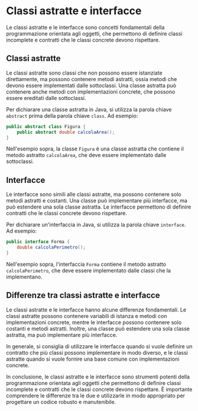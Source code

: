 # Classi astratte e interfacce

Le classi astratte e le interfacce sono concetti fondamentali della programmazione orientata agli oggetti, che permettono di definire classi incomplete e contratti che le classi concrete devono rispettare.

## Classi astratte

Le classi astratte sono classi che non possono essere istanziate direttamente, ma possono contenere metodi astratti, ossia metodi che devono essere implementati dalle sottoclassi. Una classe astratta può contenere anche metodi con implementazioni concrete, che possono essere ereditati dalle sottoclassi.

Per dichiarare una classe astratta in Java, si utilizza la parola chiave `abstract` prima della parola chiave `class`. Ad esempio:

```java
public abstract class Figura {
    public abstract double calcolaArea();
}
```

Nell'esempio sopra, la classe `Figura` è una classe astratta che contiene il metodo astratto `calcolaArea`, che deve essere implementato dalle sottoclassi.

## Interfacce

Le interfacce sono simili alle classi astratte, ma possono contenere solo metodi astratti e costanti. Una classe può implementare più interfacce, ma può estendere una sola classe astratta. Le interfacce permettono di definire contratti che le classi concrete devono rispettare.

Per dichiarare un'interfaccia in Java, si utilizza la parola chiave `interface`. Ad esempio:

```java
public interface Forma {
    double calcolaPerimetro();
}
```

Nell'esempio sopra, l'interfaccia `Forma` contiene il metodo astratto `calcolaPerimetro`, che deve essere implementato dalle classi che la implementano.

## Differenze tra classi astratte e interfacce

Le classi astratte e le interfacce hanno alcune differenze fondamentali. Le classi astratte possono contenere variabili di istanza e metodi con implementazioni concrete, mentre le interfacce possono contenere solo costanti e metodi astratti. Inoltre, una classe può estendere una sola classe astratta, ma può implementare più interfacce.

In generale, si consiglia di utilizzare le interfacce quando si vuole definire un contratto che più classi possono implementare in modo diverso, e le classi astratte quando si vuole fornire una base comune con implementazioni concrete.

In conclusione, le classi astratte e le interfacce sono strumenti potenti della programmazione orientata agli oggetti che permettono di definire classi incomplete e contratti che le classi concrete devono rispettare. È importante comprendere le differenze tra le due e utilizzarle in modo appropriato per progettare un codice robusto e manutenibile.